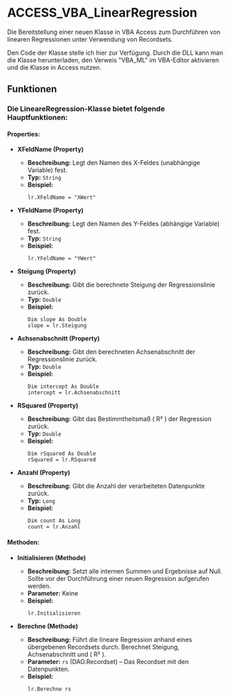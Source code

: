 # ACCESS_VBA_LinearRegression

Die Bereitstellung einer neuen Klasse in VBA Access zum Durchführen von linearen Regressionen unter Verwendung von Recordsets.

Den Code der Klasse stelle ich hier zur Verfügung. Durch die DLL kann man die Klasse herunterladen, den Verweis "VBA_ML" im VBA-Editor aktivieren und die Klasse in Access nutzen.

## Funktionen

### Die LineareRegression-Klasse bietet folgende Hauptfunktionen:

#### Properties:

- **XFeldName (Property)**
  - **Beschreibung:** Legt den Namen des X-Feldes (unabhängige Variable) fest.
  - **Typ:** `String`
  - **Beispiel:**
    ```vba
    lr.XFeldName = "XWert"
    ```

- **YFeldName (Property)**
  - **Beschreibung:** Legt den Namen des Y-Feldes (abhängige Variable) fest.
  - **Typ:** `String`
  - **Beispiel:**
    ```vba
    lr.YFeldName = "YWert"
    ```

- **Steigung (Property)**
  - **Beschreibung:** Gibt die berechnete Steigung der Regressionslinie zurück.
  - **Typ:** `Double`
  - **Beispiel:**
    ```vba
    Dim slope As Double
    slope = lr.Steigung
    ```

- **Achsenabschnitt (Property)**
  - **Beschreibung:** Gibt den berechneten Achsenabschnitt der Regressionslinie zurück.
  - **Typ:** `Double`
  - **Beispiel:**
    ```vba
    Dim intercept As Double
    intercept = lr.Achsenabschnitt
    ```

- **RSquared (Property)**
  - **Beschreibung:** Gibt das Bestimmtheitsmaß \( R² \) der Regression zurück.
  - **Typ:** `Double`
  - **Beispiel:**
    ```vba
    Dim rSquared As Double
    rSquared = lr.RSquared
    ```

- **Anzahl (Property)**
  - **Beschreibung:** Gibt die Anzahl der verarbeiteten Datenpunkte zurück.
  - **Typ:** `Long`
  - **Beispiel:**
    ```vba
    Dim count As Long
    count = lr.Anzahl
    ```

#### Methoden:

- **Initialisieren (Methode)**
  - **Beschreibung:** Setzt alle internen Summen und Ergebnisse auf Null. Sollte vor der Durchführung einer neuen Regression aufgerufen werden.
  - **Parameter:** Keine
  - **Beispiel:**
    ```vba
    lr.Initialisieren
    ```

- **Berechne (Methode)**
  - **Beschreibung:** Führt die lineare Regression anhand eines übergebenen Recordsets durch. Berechnet Steigung, Achsenabschnitt und \( R² \).
  - **Parameter:** `rs` (DAO.Recordset) – Das Recordset mit den Datenpunkten.
  - **Beispiel:**
    ```vba
    lr.Berechne rs
    ```
